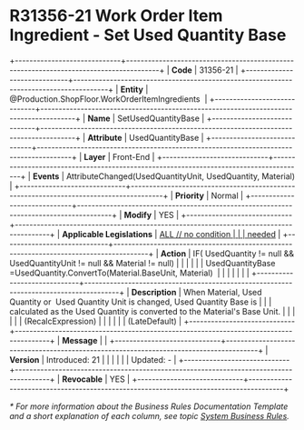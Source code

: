 ﻿---
erp.type: front-end-business-rule
erp.entity: Production.ShopFloor.WorkOrderItemIngredients
---

# R31356-21 Work Order Item Ingredient - Set Used Quantity Base
+-----------------------------+---------------------------------------------------------------------------------------+
| **Code**                    | 31356-21                                                                              |
+-----------------------------+---------------------------------------------------------------------------------------+
| **Entity**                  | @Production.ShopFloor.WorkOrderItemIngredients                                                               |
+-----------------------------+---------------------------------------------------------------------------------------+
| **Name**                    | SetUsedQuantityBase                                                                   |
+-----------------------------+---------------------------------------------------------------------------------------+
| **Attribute**               | UsedQuantityBase                                                                      |
+-----------------------------+---------------------------------------------------------------------------------------+
| **Layer**                   | Front-End                                                                             |
+-----------------------------+---------------------------------------------------------------------------------------+
| **Events**                  | AttributeChanged(UsedQuantityUnit, UsedQuantity, Material)                            |
+-----------------------------+---------------------------------------------------------------------------------------+
| **Priority**                | Normal                                                                                |
+-----------------------------+---------------------------------------------------------------------------------------+
| **Modify**                  | YES                                                                                   |
+-----------------------------+---------------------------------------------------------------------------------------+
| **Applicable Legislations** | [ALL // no condition                                                                  |
|                             | needed](https://confluence.erp.net/display/techdoc/Country+Specific+Functionality)    |
+-----------------------------+---------------------------------------------------------------------------------------+
| **Action**                  | IF( UsedQuantity != null && UsedQuantityUnit != null && Material != null)             |
|                             |                                                                                       |
|                             | UsedQuantityBase =UsedQuantity.ConvertTo(Material.BaseUnit, Material)                 |
|                             |                                                                                       |
|                             |                                                                                       |
+-----------------------------+---------------------------------------------------------------------------------------+
| **Description**             | When Material, Used Quantity or  Used Quantity Unit is changed, Used Quantity Base is |
|                             | calculated as the Used Quantity is converted to the Material\'s Base Unit.            |
|                             |                                                                                       |
|                             | (RecalcExpression)                                                                    |
|                             |                                                                                       |
|                             | (LateDefault)                                                                         |
+-----------------------------+---------------------------------------------------------------------------------------+
| **Message**                 |                                                                                       |
+-----------------------------+---------------------------------------------------------------------------------------+
| **Version**                 | Introduced: 21                                                                        |
|                             |                                                                                       |
|                             | Updated: -                                                                            |
+-----------------------------+---------------------------------------------------------------------------------------+
| **Revocable**               | YES                                                                                   |
+-----------------------------+---------------------------------------------------------------------------------------+

*\* For more information about the Business Rules Documentation Template and a short explanation of each column, see
topic [System Business Rules](../templates/template-description-system-business-rules.md).*

  

  
